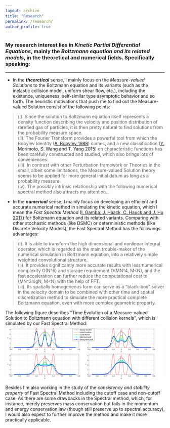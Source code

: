 ```yaml
---
layout: archive
title: "Research"
permalink: /research/
author_profile: true
---
```


### My research interest lies in _Kinetic Partial Differential Equations_, mainly the _Boltzmann equation and its related models_, in the theoretical and numerical fields. Specifically speaking:
---

- In the _**theoretical**_ sense, I mainly focus on the _Measure-valued Solutions_ to the Boltzmann equation and its variants (such as the inelastic collision model, uniform shear flow, etc.), including the existence, uniqueness, self-similar type asymptotic behavior and so forth.
The heuristic motivations that push me to find out the Measure-valued Solution consist of the following points:
> (i). Since the solution to Boltzmann equation itself represents a density function describing the velocity and position distribution of rarefied gas of particles, it is then pretty natural to find solutions from the probability measure space. <br>
> (ii). The Fourier Transform provides a powerful tool from which the Bobylev Identity ([A. Bobylev 1988](https://www.researchgate.net/publication/243771986_The_theory_of_the_nonlinear_spatially_uniform_Boltzmann_equation_for_Maxwell_molecules)) comes, and a new classification ([Y. Morimoto, S. Wang and T. Yang 2015](https://www.sciencedirect.com/science/article/pii/S0021782414001196)) on characteristic functions has been carefully constructed and studied, which also brings lots of conveniences. <br>
> (iii). In contrast with other Perturbation framework or Theories in the small, albeit some limitations, the Measure-valued Solution theory seems to be applied for more general initial datum as long as a probability measure. <br>
> (iv). The possibly intrinsic relationship with the following numerical spectral method also attracts my attention...

- In the _**numerical**_ sense, I mainly focus on developing an efficient and accurate numerical method in simulating the kinetic equation, which I mean the _Fast Spectral Method_ ([I. Gamba, J. Haack, C. Hauck and J. Hu 2017](https://jingweihu-math.github.io/webpage/files/GHHH17.pdf)) for Boltzmann equation and its related variants. Comparing with other stochastic methods (like DSMC) or deterministic methods (like Discrete Velocity Models), the Fast Spectral Method has the followings advantages:
> (i). It is able to transform the high dimensional and nonlinear integral operator, which is regarded as the main trouble-maker of the numerical simulation in Boltzmann equation, into a relatively simple weighted convolutional structure. <br>
> (ii). It provides significantly more accurate results with less numerical complexity O(N^6) and storage requirement O(MN^4, M<N), and the fast acceleration can further reduce the computational cost to (MN^3logN, M<N) with the help of FFT. <br>
> (iii). Its spatially homogeneous form can serve as a "black-box" solver in the velocity domain to be combined with other time and spatial discretization method to simulate the more practical complete Boltzmann equation, even with more complex geometric property. 

The following figure describes "Time Evolution of a Measure-valued Solution to Boltzmann equation with different collision kernels", which is simulated by our Fast Spectral Method:
![Time Evolution of Measure-valued Solution to Boltzmann equation with different collision kernels, which is simulated by our Fast Spectral Method](/files/four3.jpg )

Besides I'm also working in the study of the _consistency and stability property_ of Fast Spectral Method including the cutoff case and non-cutoff case. As there are some drawbacks in the Spectral method, which, for instance, merely preserves mass conservation but fails in the momentum and energy conservation law (though still preserve up to spectral accuracy), I would also expect to further improve the method and make it more practically applicable.
